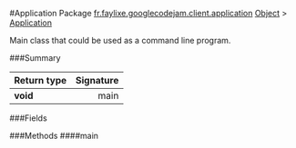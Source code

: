#Application
Package [fr.faylixe.googlecodejam.client.application](nullfr/faylixe/googlecodejam/client/application)
[Object]() > [Application]()

<p>Main class that could be used as a command line program.</p>

###Summary

Return type | Signature
--- | ---:
**void** | main

###Fields

###Methods
####main


